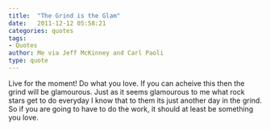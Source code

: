 ```yaml
---
title:  "The Grind is the Glam"
date:   2011-12-12 05:58:21
categories: quotes
tags:
- Quotes
author: Me via Jeff McKinney and Carl Paoli
type: quote
---
```


Live for the moment! Do what you love. If you can acheive this then the grind will be glamourous. Just as it seems glamourous to me what rock stars get to do everyday I know that to them its just another day in the grind. So if you are going to have to do the work, it should at least be something you love.
